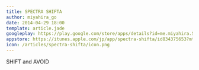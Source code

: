 ```yaml
---
title: SPECTRA SHIFTA
author: miyahira_go
date: 2014-04-29 18:00
template: article.jade
googleplay: https://play.google.com/store/apps/details?id=me.miyahira.SpectraShifta
appstore: https://itunes.apple.com/jp/app/spectra-shifta/id834375653?mt=8&ign-mpt=uo%3D4
icon: /articles/spectra-shifta/icon.png
---
```


SHIFT and AVOID

